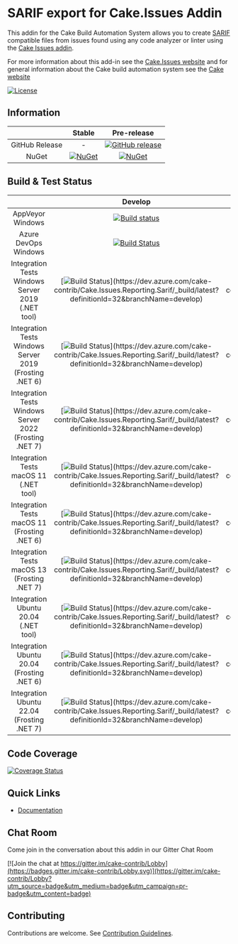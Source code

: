 # SARIF export for Cake.Issues Addin

This addin for the Cake Build Automation System allows you to create [SARIF](https://sarifweb.azurewebsites.net/) compatible
files from issues found using any code analyzer or linter using the [Cake Issues addin](https://github.com/cake-contrib/Cake.Issues).

For more information about this add-in see the [Cake.Issues website](https://cakeissues.net)
and for general information about the Cake build automation system see the [Cake website](http://cakebuild.net)

[![License](http://img.shields.io/:license-mit-blue.svg)](https://github.com/cake-contrib/Cake.Issues.Reporting.Sarif/blob/feature/build/LICENSE)

## Information

| | Stable | Pre-release |
|:--:|:--:|:--:|
|GitHub Release|-|[![GitHub release](https://img.shields.io/github/release/cake-contrib/Cake.Issues.Reporting.Sarif.svg)](https://github.com/cake-contrib/Cake.Issues.Reporting.Sarif/releases/latest)|
|NuGet|[![NuGet](https://img.shields.io/nuget/v/Cake.Issues.Reporting.Sarif.svg)](https://www.nuget.org/packages/Cake.Issues.Reporting.Sarif)|[![NuGet](https://img.shields.io/nuget/vpre/Cake.Issues.Reporting.Sarif.svg)](https://www.nuget.org/packages/Cake.Issues.Reporting.Sarif)|

## Build & Test Status

| | Develop | Master |
|:--:|:--:|:--:|
|AppVeyor Windows|[![Build status](https://ci.appveyor.com/api/projects/status/a5t3j7p51r581jk0/branch/develop?svg=true)](https://ci.appveyor.com/project/cakecontrib/cake-issues-reporting-sarif/branch/develop)|[![Build status](https://ci.appveyor.com/api/projects/status/a5t3j7p51r581jk0/branch/master?svg=true)](https://ci.appveyor.com/project/cakecontrib/cake-issues-reporting-sarif/branch/master)|
|Azure DevOps Windows|[![Build Status](https://dev.azure.com/cake-contrib/Cake.Issues.Reporting.Sarif/_apis/build/status/cake-contrib.Cake.Issues.Reporting.Sarif?branchName=develop&jobName=Build)](https://dev.azure.com/cake-contrib/Cake.Issues.Reporting.Sarif/_build/latest?definitionId=32&branchName=develop)|[![Build Status](https://dev.azure.com/cake-contrib/Cake.Issues.Reporting.Sarif/_apis/build/status/cake-contrib.Cake.Issues.Reporting.Sarif?branchName=master&jobName=Build)](https://dev.azure.com/cake-contrib/Cake.Issues.Reporting.Sarif/_build/latest?definitionId=32&branchName=master)|
|Integration Tests Windows Server 2019 (.NET tool)|[![Build Status](https://dev.azure.com/cake-contrib/Cake.Issues.Reporting.Sarif/_apis/build/status/cake-contrib.Cake.Issues.Reporting.Sarif?branchName=develop&jobName=Integration%20Tests%20Windows%20Server%202019%20(.NET%20tool))](https://dev.azure.com/cake-contrib/Cake.Issues.Reporting.Sarif/_build/latest?definitionId=32&branchName=develop)|[![Build Status](https://dev.azure.com/cake-contrib/Cake.Issues.Reporting.Sarif/_apis/build/status/cake-contrib.Cake.Issues.Reporting.Sarif?branchName=master&jobName=Integration%20Tests%20Windows%20Server%202019%20(.NET%20tool))](https://dev.azure.com/cake-contrib/Cake.Issues.Reporting.Sarif/_build/latest?definitionId=32&branchName=master)|
|Integration Tests Windows Server 2019 (Frosting .NET 6)|[![Build Status](https://dev.azure.com/cake-contrib/Cake.Issues.Reporting.Sarif/_apis/build/status/cake-contrib.Cake.Issues.Reporting.Sarif?branchName=develop&jobName=Integration%20Tests%20Windows%20Server%202019%20(Frosting%20.NET%206))](https://dev.azure.com/cake-contrib/Cake.Issues.Reporting.Sarif/_build/latest?definitionId=32&branchName=develop)|[![Build Status](https://dev.azure.com/cake-contrib/Cake.Issues.Reporting.Sarif/_apis/build/status/cake-contrib.Cake.Issues.Reporting.Sarif?branchName=master&jobName=Integration%20Tests%20Windows%20Server%202019%20(Frosting%20.NET%206))](https://dev.azure.com/cake-contrib/Cake.Issues.Reporting.Sarif/_build/latest?definitionId=32&branchName=master)|
|Integration Tests Windows Server 2022 (Frosting .NET 7)|[![Build Status](https://dev.azure.com/cake-contrib/Cake.Issues.Reporting.Sarif/_apis/build/status/cake-contrib.Cake.Issues.Reporting.Sarif?branchName=develop&jobName=Integration%20Tests%20Windows%20Server%202022%20(Frosting%20.NET%207))](https://dev.azure.com/cake-contrib/Cake.Issues.Reporting.Sarif/_build/latest?definitionId=32&branchName=develop)|[![Build Status](https://dev.azure.com/cake-contrib/Cake.Issues.Reporting.Sarif/_apis/build/status/cake-contrib.Cake.Issues.Reporting.Sarif?branchName=master&jobName=Integration%20Tests%20Windows%20Server%202022%20(Frosting%20.NET%207))](https://dev.azure.com/cake-contrib/Cake.Issues.Reporting.Sarif/_build/latest?definitionId=32&branchName=master)|
|Integration Tests macOS 11 (.NET tool)|[![Build Status](https://dev.azure.com/cake-contrib/Cake.Issues.Reporting.Sarif/_apis/build/status/cake-contrib.Cake.Issues.Reporting.Sarif?branchName=develop&jobName=Integration%20Tests%20macOS%2011%20(.NET%20tool))](https://dev.azure.com/cake-contrib/Cake.Issues.Reporting.Sarif/_build/latest?definitionId=32&branchName=develop)|[![Build Status](https://dev.azure.com/cake-contrib/Cake.Issues.Reporting.Sarif/_apis/build/status/cake-contrib.Cake.Issues.Reporting.Sarif?branchName=master&jobName=Integration%20Tests%20macOS%2011%20(.NET%20tool))](https://dev.azure.com/cake-contrib/Cake.Issues.Reporting.Sarif/_build/latest?definitionId=32&branchName=master)|
|Integration Tests macOS 11 (Frosting .NET 6)|[![Build Status](https://dev.azure.com/cake-contrib/Cake.Issues.Reporting.Sarif/_apis/build/status/cake-contrib.Cake.Issues.Reporting.Sarif?branchName=develop&jobName=Integration%20Tests%20macOS%2011%20(Frosting%20.NET%206))](https://dev.azure.com/cake-contrib/Cake.Issues.Reporting.Sarif/_build/latest?definitionId=32&branchName=develop)|[![Build Status](https://dev.azure.com/cake-contrib/Cake.Issues.Reporting.Sarif/_apis/build/status/cake-contrib.Cake.Issues.Reporting.Sarif?branchName=master&jobName=Integration%20Tests%20macOS%2011%20(Frosting%20.NET%206))](https://dev.azure.com/cake-contrib/Cake.Issues.Reporting.Sarif/_build/latest?definitionId=32&branchName=master)|
|Integration Tests macOS 13 (Frosting .NET 7)|[![Build Status](https://dev.azure.com/cake-contrib/Cake.Issues.Reporting.Sarif/_apis/build/status/cake-contrib.Cake.Issues.Reporting.Sarif?branchName=develop&jobName=Integration%20Tests%20macOS%2013%20(Frosting%20.NET%207))](https://dev.azure.com/cake-contrib/Cake.Issues.Reporting.Sarif/_build/latest?definitionId=32&branchName=develop)|[![Build Status](https://dev.azure.com/cake-contrib/Cake.Issues.Reporting.Sarif/_apis/build/status/cake-contrib.Cake.Issues.Reporting.Sarif?branchName=master&jobName=Integration%20Tests%20macOS%2013%20(Frosting%20.NET%207))](https://dev.azure.com/cake-contrib/Cake.Issues.Reporting.Sarif/_build/latest?definitionId=32&branchName=master)|
|Integration Ubuntu 20.04 (.NET tool)|[![Build Status](https://dev.azure.com/cake-contrib/Cake.Issues.Reporting.Sarif/_apis/build/status/cake-contrib.Cake.Issues.Reporting.Sarif?branchName=develop&jobName=Integration%20Tests%20Ubuntu%2020.04%20(.NET%20tool))](https://dev.azure.com/cake-contrib/Cake.Issues.Reporting.Sarif/_build/latest?definitionId=32&branchName=develop)|[![Build Status](https://dev.azure.com/cake-contrib/Cake.Issues.Reporting.Sarif/_apis/build/status/cake-contrib.Cake.Issues.Reporting.Sarif?branchName=master&jobName=Integration%20Tests%20Ubuntu%2020.04%20(.NET%20tool))](https://dev.azure.com/cake-contrib/Cake.Issues.Reporting.Sarif/_build/latest?definitionId=32&branchName=master)|
|Integration Ubuntu 20.04 (Frosting .NET 6)|[![Build Status](https://dev.azure.com/cake-contrib/Cake.Issues.Reporting.Sarif/_apis/build/status/cake-contrib.Cake.Issues.Reporting.Sarif?branchName=develop&jobName=Integration%20Tests%20Ubuntu%2020.04%20(Frosting%20.NET%206))](https://dev.azure.com/cake-contrib/Cake.Issues.Reporting.Sarif/_build/latest?definitionId=32&branchName=develop)|[![Build Status](https://dev.azure.com/cake-contrib/Cake.Issues.Reporting.Sarif/_apis/build/status/cake-contrib.Cake.Issues.Reporting.Sarif?branchName=master&jobName=Integration%20Tests%20Ubuntu%2020.04%20(Frosting%20.NET%206))](https://dev.azure.com/cake-contrib/Cake.Issues.Reporting.Sarif/_build/latest?definitionId=32&branchName=master)|
|Integration Ubuntu 22.04 (Frosting .NET 7)|[![Build Status](https://dev.azure.com/cake-contrib/Cake.Issues.Reporting.Sarif/_apis/build/status/cake-contrib.Cake.Issues.Reporting.Sarif?branchName=develop&jobName=Integration%20Tests%20Ubuntu%2022.04%20(Frosting%20.NET%207))](https://dev.azure.com/cake-contrib/Cake.Issues.Reporting.Sarif/_build/latest?definitionId=32&branchName=develop)|[![Build Status](https://dev.azure.com/cake-contrib/Cake.Issues.Reporting.Sarif/_apis/build/status/cake-contrib.Cake.Issues.Reporting.Sarif?branchName=master&jobName=Integration%20Tests%20Ubuntu%2022.04%20(Frosting%20.NET%207))](https://dev.azure.com/cake-contrib/Cake.Issues.Reporting.Sarif/_build/latest?definitionId=32&branchName=master)|

## Code Coverage

[![Coverage Status](https://coveralls.io/repos/github/cake-contrib/Cake.Issues.Reporting.Sarif/badge.svg?branch=develop)](https://coveralls.io/github/cake-contrib/Cake.Issues.Reporting.Sarif?branch=develop)

## Quick Links

- [Documentation](https://cakeissues.net)

## Chat Room

Come join in the conversation about this addin in our Gitter Chat Room

[![Join the chat at https://gitter.im/cake-contrib/Lobby](https://badges.gitter.im/cake-contrib/Lobby.svg)](https://gitter.im/cake-contrib/Lobby?utm_source=badge&utm_medium=badge&utm_campaign=pr-badge&utm_content=badge)

## Contributing

Contributions are welcome. See [Contribution Guidelines](CONTRIBUTING.md).
